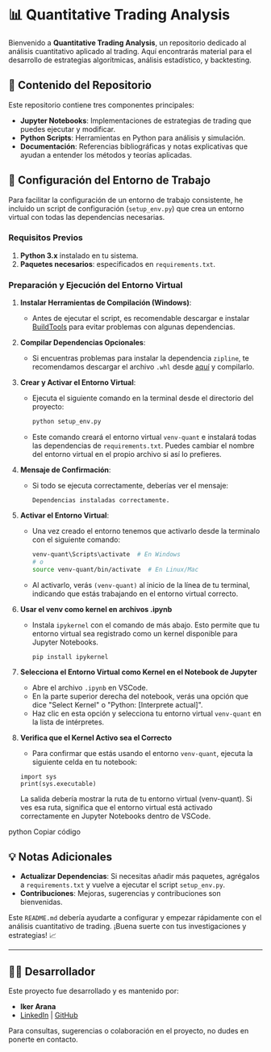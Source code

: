 # 📊 Quantitative Trading Analysis

Bienvenido a **Quantitative Trading Analysis**, un repositorio dedicado al análisis cuantitativo aplicado al trading. Aquí encontrarás material para el desarrollo de estrategias algorítmicas, análisis estadístico, y backtesting.

## 📁 Contenido del Repositorio

Este repositorio contiene tres componentes principales:

- **Jupyter Notebooks**: Implementaciones de estrategias de trading que puedes ejecutar y modificar.
- **Python Scripts**: Herramientas en Python para análisis y simulación.
- **Documentación**: Referencias bibliográficas y notas explicativas que ayudan a entender los métodos y teorías aplicadas.

## 🚀 Configuración del Entorno de Trabajo

Para facilitar la configuración de un entorno de trabajo consistente, he incluido un script de configuración (`setup_env.py`) que crea un entorno virtual con todas las dependencias necesarias.

### Requisitos Previos

1. **Python 3.x** instalado en tu sistema.
2. **Paquetes necesarios**: especificados en `requirements.txt`. 

### Preparación y Ejecución del Entorno Virtual

1. **Instalar Herramientas de Compilación (Windows)**:
   - Antes de ejecutar el script, es recomendable descargar e instalar [BuildTools](https://visualstudio.microsoft.com/es/visual-cpp-build-tools/) para evitar problemas con algunas dependencias.
   
2. **Compilar Dependencias Opcionales**:
   - Si encuentras problemas para instalar la dependencia `zipline`, te recomendamos descargar el archivo `.whl` desde [aquí](https://github.com/cgohlke/talib-build) y compilarlo.

3. **Crear y Activar el Entorno Virtual**:
   - Ejecuta el siguiente comando en la terminal desde el directorio del proyecto:

     ```bash
     python setup_env.py
     ```

   - Este comando creará el entorno virtual `venv-quant` e instalará todas las dependencias de `requirements.txt`. Puedes cambiar el nombre del entorno virtual en el propio archivo si así lo prefieres.

4. **Mensaje de Confirmación**:
   - Si todo se ejecuta correctamente, deberías ver el mensaje:
     ```
     Dependencias instaladas correctamente.
     ```

5. **Activar el Entorno Virtual**:
   - Una vez creado el entorno tenemos que activarlo desde la terminalo con el siguiente comando:

     ```bash
     venv-quant\Scripts\activate  # En Windows
     # o
     source venv-quant/bin/activate  # En Linux/Mac
     ```

   - Al activarlo, verás `(venv-quant)` al inicio de la línea de tu terminal, indicando que estás trabajando en el entorno virtual correcto.
6. **Usar el venv como kernel en archivos .ipynb**
   - Instala `ipykernel` con el comando de más abajo. Esto permite que tu entorno virtual sea registrado como un kernel disponible para Jupyter Notebooks.
   
      ```
      pip install ipykernel
      ```
7. **Selecciona el Entorno Virtual como Kernel en el Notebook de Jupyter**
   - Abre el archivo `.ipynb` en VSCode.
   - En la parte superior derecha del notebook, verás una opción que dice "Select Kernel" o "Python: [Interprete actual]".
   - Haz clic en esta opción y selecciona tu entorno virtual `venv-quant` en la lista de intérpretes.
8. **Verifica que el Kernel Activo sea el Correcto**
   - Para confirmar que estás usando el entorno `venv-quant`, ejecuta la siguiente celda en tu notebook:
   ```
   import sys
   print(sys.executable)
   ```

   La salida debería mostrar la ruta de tu entorno virtual (venv-quant). Si ves esa ruta, significa que el entorno virtual está activado correctamente en Jupyter Notebooks dentro de VSCode.


python
Copiar código
 








## 💡 Notas Adicionales

- **Actualizar Dependencias**: Si necesitas añadir más paquetes, agrégalos a `requirements.txt` y vuelve a ejecutar el script `setup_env.py`.
- **Contribuciones**: Mejoras, sugerencias y contribuciones son bienvenidas.


Este `README.md` debería ayudarte a configurar y empezar rápidamente con el análisis cuantitativo de trading. ¡Buena suerte con tus investigaciones y estrategias! 📈

---


## 👨‍💻 Desarrollador

Este proyecto fue desarrollado y es mantenido por:

- **Iker Arana**
- [LinkedIn](https://www.linkedin.com/in/iker-arana-0ab741a6/) | [GitHub](https://github.com/aranagarapena?tab=repositories)

Para consultas, sugerencias o colaboración en el proyecto, no dudes en ponerte en contacto.

